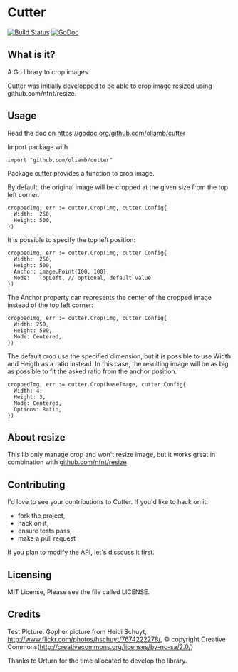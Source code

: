 Cutter
======

[![Build Status](https://travis-ci.org/oliamb/cutter.png?branch=master)](https://travis-ci.org/oliamb/cutter)
[![GoDoc](https://godoc.org/github.com/oliamb/cutter?status.png)](https://godoc.org/github.com/oliamb/cutter)

What is it?
-----------
A Go library to crop images.

Cutter was initially developped to be able
to crop image resized using github.com/nfnt/resize.

Usage
-----

Read the doc on https://godoc.org/github.com/oliamb/cutter

Import package with

    import "github.com/oliamb/cutter"

Package cutter provides a function to crop image.

By default, the original image will be cropped at the
given size from the top left corner.

    croppedImg, err := cutter.Crop(img, cutter.Config{
      Width:  250,
      Height: 500,
    })

It is possible to specify the top left position:

    croppedImg, err := cutter.Crop(img, cutter.Config{
      Width:  250,
      Height: 500,
      Anchor: image.Point{100, 100},
      Mode:   TopLeft, // optional, default value
    })

The Anchor property can represents the center of the cropped image
instead of the top left corner:


    croppedImg, err := cutter.Crop(img, cutter.Config{
      Width: 250,
      Height: 500,
      Mode: Centered,
    })

The default crop use the specified dimension, but it is possible
to use Width and Heigth as a ratio instead. In this case,
the resulting image will be as big as possible to fit the asked ratio
from the anchor position.

    croppedImg, err := cutter.Crop(baseImage, cutter.Config{
      Width: 4,
      Height: 3,
      Mode: Centered,
      Options: Ratio,
    })

About resize
------------
This lib only manage crop and won't resize image, but it works great in combination with [github.com/nfnt/resize](https://github.com/nfnt/resize)

Contributing
------------
I'd love to see your contributions to Cutter. If you'd like to hack on it: 

- fork the project,
- hack on it,
- ensure tests pass,
- make a pull request

If you plan to modify the API, let's disscuss it first.

Licensing
---------
MIT License, Please see the file called LICENSE.

Credits
-------
Test Picture: Gopher picture from Heidi Schuyt, http://www.flickr.com/photos/hschuyt/7674222278/,
© copyright Creative Commons(http://creativecommons.org/licenses/by-nc-sa/2.0/)

Thanks to Urturn for the time allocated to develop the library.
